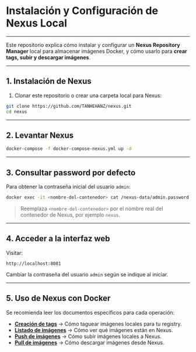 # Instalación y Configuración de Nexus Local

---

Este repositorio explica cómo instalar y configurar un **Nexus Repository Manager** local para almacenar imágenes Docker, y cómo usarlo para **crear tags, subir y descargar imágenes**.

---

## 1. Instalación de Nexus

1. Clonar este repositorio o crear una carpeta local para Nexus:

```bash
git clone https://github.com/TANHEHANZ/nexus.git
cd nexus
```

---

## 2. Levantar Nexus

```bash
docker-compose -f docker-compose-nexus.yml up -d
```

---

## 3. Consultar password por defecto

Para obtener la contraseña inicial del usuario `admin`:

```bash
docker exec -it <nombre-del-contenedor> cat /nexus-data/admin.password
```

> Reemplaza `<nombre-del-contenedor>` por el nombre real del contenedor de Nexus, por ejemplo `nexus`.

---

## 4. Acceder a la interfaz web

Visitar:

```
http://localhost:8081
```

Cambiar la contraseña del usuario `admin` según se indique al iniciar.

---

## 5. Uso de Nexus con Docker

Se recomienda leer los documentos específicos para cada operación:

- **[Creación de tags](./creacion-tags.md)** → Cómo taguear imágenes locales para tu registry.
- **[Listado de imágenes](./listado-imagenes.md)** → Cómo ver qué imágenes están en Nexus.
- **[Push de imágenes](./push-imagenes.md)** → Cómo subir imágenes locales a Nexus.
- **[Pull de imágenes](./pull-imagenes.md)** → Cómo descargar imágenes desde Nexus.
